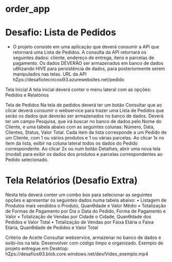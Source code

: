 # order_app

# Desafio: Lista de Pedidos

- O projeto consiste em uma aplicação que deverá consumir a API que retornará uma Lista de Pedidos.
A consulta da API retornará os seguintes dados: cliente, endereço de entrega, itens e parcelas de pagamento.
Os dados DEVERÃO ser armazenados em banco de dados uƟlizando HIVE para persistência de dados, para
posteriormente serem manipulados nas telas.
URL da API hƩps://desafiotecnicosƟ3.azurewebsites.net/pedido

Tela Inicial
A tela inicial deverá conter o menu lateral com as opções: Pedidos e Relatórios

Tela de Pedidos
Na tela de pedidos deverá ter um botão Consultar que ao clicar deverá consumir o webservice para trazer uma Lista
de Pedidos que serão os dados que deverão ser armazenados no banco de dados.
Deverá ter um campo Pesquisa, que irá buscar no banco de dados pelo Nome do Cliente, e uma tabela abaixo com as
seguintes colunas: Número, Data, Clientes, Status, Valor Total.
Cada item da lista corresponde a um Pedido de um Cliente, com 1 ou vários produtos e 1 ou várias parcelas.
Ao clicar 1x no item da lista, exibir na coluna lateral todos os dados do Pedido correspondente.
Ao clicar 2x ou num botão Detalhes, abrir uma nova tela (modal) para exibir os dados dos produtos e parcelas
correspondentes ao Pedido selecionado.



# Tela Relatórios (Desafio Extra)
Nesta tela deverá conter um combo box para selecionar as seguintes opções e apresentar os seguintes dados numa
tabela abaixo:
• Listagem de Produtos mais vendidos
o Produto, QuanƟdade e Valor Médio
• Totalização de Formas de Pagamento por Dia
o Data do Pedido, Forma de Pagamento e Valor
• Totalização de Vendas por Cidade
o Cidade, QuanƟdade dos Pedidos e Valor Total
• Totalização de Vendas por Faixa Etária
o Faixa Etária, QuanƟdade de Pedidos e Valor Total

Critério de Aceite
Consultar webservice, armazenar no banco de dados e exibi-los na tela.
Desenvolver com código limpo e organizado.
Exemplo de projeto entregue em Desktop:
hƩps://desafiosƟ3.blob.core.windows.net/dev/Video_exemplo.mp4